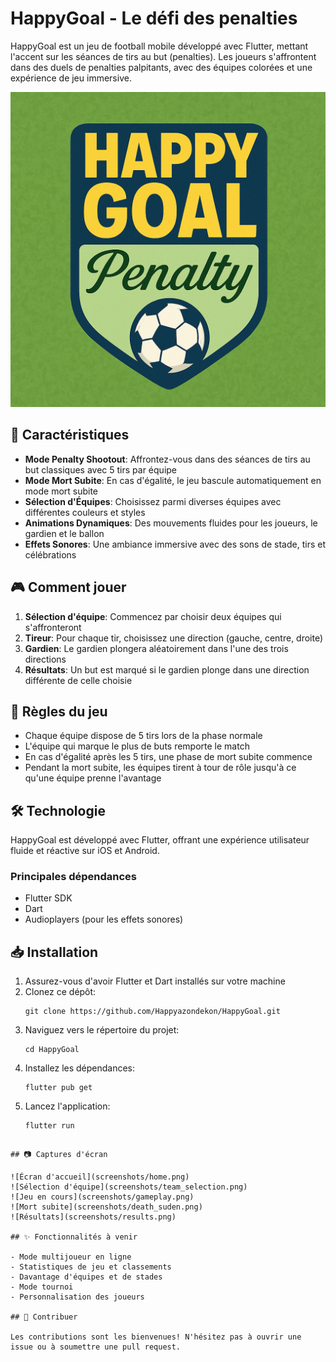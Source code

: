 # HappyGoal - Le défi des penalties

HappyGoal est un jeu de football mobile développé avec Flutter, mettant l'accent sur les séances de tirs au but (penalties). Les joueurs s'affrontent dans des duels de penalties palpitants, avec des équipes colorées et une expérience de jeu immersive.

![Logo HappyGoal](assets/images/logo.png)

## 📱 Caractéristiques

- **Mode Penalty Shootout**: Affrontez-vous dans des séances de tirs au but classiques avec 5 tirs par équipe
- **Mode Mort Subite**: En cas d'égalité, le jeu bascule automatiquement en mode mort subite
- **Sélection d'Équipes**: Choisissez parmi diverses équipes avec différentes couleurs et styles
- **Animations Dynamiques**: Des mouvements fluides pour les joueurs, le gardien et le ballon
- **Effets Sonores**: Une ambiance immersive avec des sons de stade, tirs et célébrations

## 🎮 Comment jouer

1. **Sélection d'équipe**: Commencez par choisir deux équipes qui s'affronteront
2. **Tireur**: Pour chaque tir, choisissez une direction (gauche, centre, droite)
3. **Gardien**: Le gardien plongera aléatoirement dans l'une des trois directions
4. **Résultats**: Un but est marqué si le gardien plonge dans une direction différente de celle choisie

## 📝 Règles du jeu

- Chaque équipe dispose de 5 tirs lors de la phase normale
- L'équipe qui marque le plus de buts remporte le match
- En cas d'égalité après les 5 tirs, une phase de mort subite commence
- Pendant la mort subite, les équipes tirent à tour de rôle jusqu'à ce qu'une équipe prenne l'avantage

## 🛠️ Technologie

HappyGoal est développé avec Flutter, offrant une expérience utilisateur fluide et réactive sur iOS et Android.

### Principales dépendances

- Flutter SDK
- Dart
- Audioplayers (pour les effets sonores)

## 📥 Installation

1. Assurez-vous d'avoir Flutter et Dart installés sur votre machine
2. Clonez ce dépôt:
   ```
   git clone https://github.com/Happyazondekon/HappyGoal.git
   ```
3. Naviguez vers le répertoire du projet:
   ```
   cd HappyGoal
   ```
4. Installez les dépendances:
   ```
   flutter pub get
   ```
5. Lancez l'application:
   ```
   flutter run
   ```

```

## 📷 Captures d'écran

![Écran d'accueil](screenshots/home.png)
![Sélection d'équipe](screenshots/team_selection.png)
![Jeu en cours](screenshots/gameplay.png)
![Mort subite](screenshots/death_suden.png)
![Résultats](screenshots/results.png)

## ✨ Fonctionnalités à venir

- Mode multijoueur en ligne
- Statistiques de jeu et classements
- Davantage d'équipes et de stades
- Mode tournoi
- Personnalisation des joueurs

## 🤝 Contribuer

Les contributions sont les bienvenues! N'hésitez pas à ouvrir une issue ou à soumettre une pull request.

